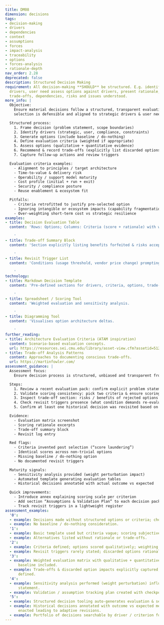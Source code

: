 ```yaml
---
title: DM08
dimension: decisions
tags:
- decision-making
- drivers
- dependencies
- context
- assumptions
- forces
- impact-analysis
- traceability
- options
- forces-analysis
- rationale-depth
nav_order: 2.28
deprecated: false
description: Structured Decision Making
requirement: All decision-making **SHOULD** be structured. E.g. identify key strategic
  drivers, user need assess options against drivers, present rationale, clarity on
  trade-offs, dependencies, risks and issues understood.
more_info: |
  Objective:
    Ensure material decisions follow a structured, transparent evaluation so
    selection is defensible and aligned to strategic drivers & user needs.

  Structured process:
    1. Frame decision (problem statement, scope boundaries)
    2. Identify drivers (strategic, user, compliance, constraints)
    3. Generate options (include baseline / do-nothing)
    4. Define evaluation criteria (weighted if appropriate)
    5. Assess options (qualitative + quantitative evidence)
    6. Recommend & record trade-offs (explicitly list discarded options)
    7. Capture follow-up actions and review triggers

  Evaluation criteria examples:
    - Alignment to principles / target architecture
    - Time-to-value & delivery risk
    - Operability / support model maturity
    - Cost profile (initial + run + exit)
    - Security / compliance posture
    - Reuse enablement & ecosystem fit

  Pitfalls:
    - Criteria retrofitted to justify pre-selected option
    - Ignoring intangible or ecosystem impacts (capability fragmentation)
    - Over-weighting short-term cost vs strategic resilience
examples:
- title: Decision Evaluation Table
  content: 'Rows: Options; Columns: Criteria (score + rationale) with weighted total.

    '
- title: Trade-off Summary Block
  content: 'Section explicitly listing benefits forfeited & risks accepted.

    '
- title: Revisit Trigger List
  content: 'Conditions (usage threshold, vendor price change) prompting re-evaluation.

    '
technology:
- title: Markdown Decision Template
  content: 'Pre-defined sections for drivers, criteria, options, trade-offs.

    '
- title: Spreadsheet / Scoring Tool
  content: 'Weighted evaluation and sensitivity analysis.

    '
- title: Diagramming Tool
  content: 'Visualises option architecture deltas.

    '
further_reading:
- title: Architecture Evaluation Criteria (ATAM inspiration)
  content: Scenario-based evaluation concepts.
  url: https://resources.sei.cmu.edu/library/asset-view.cfm?assetid=512085
- title: Trade-off Analysis Patterns
  content: Approaches to documenting conscious trade-offs.
  url: https://martinfowler.com/
assessment_guidance: |
  Assessment focus:
    Ensure decision process is structured, unbiased and transparent from framing to trade-off capture & revisit triggers.

  Steps:
    1. Review a recent evaluation pack: confirm explicit problem statement, drivers, weighted criteria, options (incl. baseline) and scoring rationale.
    2. Validate scoring consistency: pick two criteria & ensure scoring rationale differentiates options (not copy-paste).
    3. Inspect trade-off section: risks / benefits of rejected options clearly noted?
    4. Check revisit triggers presence (what condition demands re-evaluation?).
    5. Confirm at least one historical decision was revisited based on trigger event or changed assumptions.

  Evidence:
    - Evaluation matrix screenshot
    - Scoring rationale excerpts
    - Trade-off summary block
    - Revisit log entry

  Red flags:
    - Criteria invented post selection (“score laundering”)
    - Identical scores across non-trivial options
    - Missing baseline / do-nothing option
    - No documented revisit triggers

  Maturity signals:
    - Sensitivity analysis provided (weight perturbation impact)
    - Automated template generating evaluation tables
    - Historical decisions annotated with actual outcome vs expected

  Quick improvements:
    - Introduce annex explaining scoring scale per criterion
    - Add section “Assumptions & Validation Plan” to each decision pack
    - Track revisit triggers in a lightweight register
assessment_examples:
  '0':
  - example: Decisions made without structured options or criteria; chosen path undocumented.
  - example: No baseline / do-nothing consideration.
  '1':
  - example: Basic template used but criteria vague; scoring subjective & unrecorded.
  - example: Alternatives listed without rationale or trade-offs.
  '2':
  - example: Criteria defined; options scored qualitatively; weighting absent or informal.
  - example: Revisit triggers rarely stated; discarded options rationale thin.
  '3':
  - example: Weighted evaluation matrix with qualitative + quantitative evidence;
      baseline included.
  - example: Trade-offs & discarded option impacts explicitly captured; revisit triggers
      defined.
  '4':
  - example: Sensitivity analysis performed (weight perturbation) influencing confidence
      statement.
  - example: Validation / assumption tracking plan created with checkpoint dates.
  '5':
  - example: Structured decision tooling auto-generates evaluation & sensitivity outputs.
  - example: Historical decisions annotated with outcome vs expected metrics; triggers
      enacted leading to adaptive revisions.
  - example: Portfolio of decisions searchable by driver / criterion for cross-learning.
---
```

  